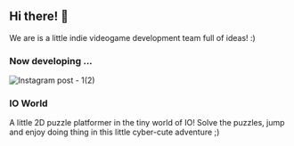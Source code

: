 ## Hi there! 👋

We are is a little indie videogame development team full of ideas! :)

### Now developing ...

![Instagram post - 1(2)](https://user-images.githubusercontent.com/43274508/168832152-d8153a0e-f157-42fa-8a7e-60c90879823b.png)



### IO World 
A little 2D puzzle platformer in the tiny world of IO! Solve the puzzles, jump and enjoy doing thing in this little cyber-cute adventure ;)
